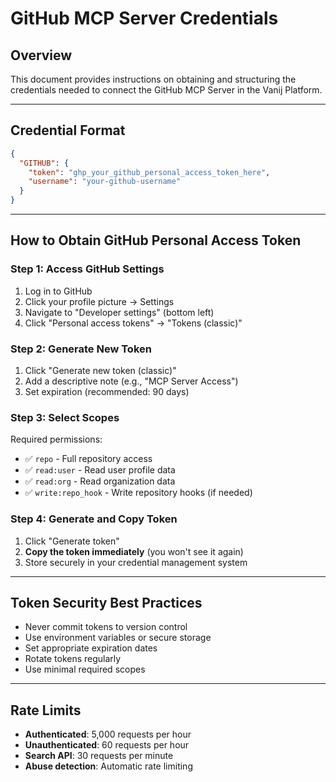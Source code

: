 # GitHub MCP Server Credentials

## Overview
This document provides instructions on obtaining and structuring the credentials needed to connect the GitHub MCP Server in the Vanij Platform.

---

## Credential Format
```json
{
  "GITHUB": {
    "token": "ghp_your_github_personal_access_token_here",
    "username": "your-github-username"
  }
}
```

---

## How to Obtain GitHub Personal Access Token

### Step 1: Access GitHub Settings
1. Log in to GitHub
2. Click your profile picture → Settings
3. Navigate to "Developer settings" (bottom left)
4. Click "Personal access tokens" → "Tokens (classic)"

### Step 2: Generate New Token
1. Click "Generate new token (classic)"
2. Add a descriptive note (e.g., "MCP Server Access")
3. Set expiration (recommended: 90 days)

### Step 3: Select Scopes
Required permissions:
- ✅ `repo` - Full repository access
- ✅ `read:user` - Read user profile data
- ✅ `read:org` - Read organization data
- ✅ `write:repo_hook` - Write repository hooks (if needed)

### Step 4: Generate and Copy Token
1. Click "Generate token"
2. **Copy the token immediately** (you won't see it again)
3. Store securely in your credential management system

---

## Token Security Best Practices
- Never commit tokens to version control
- Use environment variables or secure storage
- Set appropriate expiration dates
- Rotate tokens regularly
- Use minimal required scopes

---

## Rate Limits
- **Authenticated**: 5,000 requests per hour
- **Unauthenticated**: 60 requests per hour
- **Search API**: 30 requests per minute
- **Abuse detection**: Automatic rate limiting
